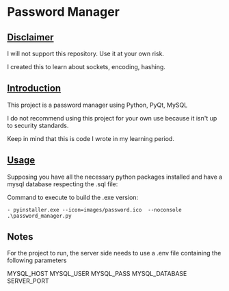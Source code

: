 # Password Manager

## <ins> Disclaimer

I will not support this repository. Use it at your own risk.

I created this to learn about sockets, encoding, hashing.

## <ins>Introduction

This project is a password manager using Python, PyQt, MySQL

I do not recommend using this project for your own use because it isn't up to security standards.

Keep in mind that this is code I wrote in my learning period.

## <ins>Usage

Supposing you have all the necessary python packages installed and have a mysql database respecting the .sql file:

Command to execute to build the .exe version:

    - pyinstaller.exe --icon=images/password.ico  --noconsole .\password_manager.py



## Notes

For the project to run, the server side needs to use a .env file containing the following parameters

MYSQL_HOST
MYSQL_USER
MYSQL_PASS
MYSQL_DATABASE
SERVER_PORT